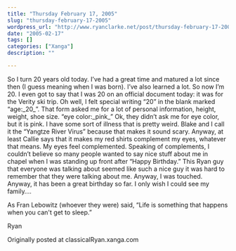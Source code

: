 ```yaml
---
title: "Thursday February 17, 2005"
slug: "thursday-february-17-2005"
wordpress_url: "http://www.ryanclarke.net/post/thursday-february-17-2005/"
date: "2005-02-17"
tags: []
categories: ["Xanga"]
description: ""

---
```


So I turn 20 years old today. I’ve had a great time and matured a lot since then (I guess meaning when I was born). I’ve also learned a lot. So now I’m 20. I even got to say that I was 20 on an official document today: it was for the Verity ski trip. Oh well, I felt special writing “20” in the blank marked “age:\_20\_”. That form asked me for a lot of personal information, height, weight, shoe size. “eye color:\_pink\_” Ok, they didn’t ask me for eye color, but it is pink. I have some sort of illness that is pretty weird. Blake and I call it the “Yangtze River Virus” because that makes it sound scary. Anyway, at least Callie says that it makes my red shirts complement my eyes, whatever that means. My eyes feel complemented. Speaking of complements, I couldn’t believe so many people wanted to say nice stuff about me in chapel when I was standing up front after “Happy Birthday.” This Ryan guy that everyone was talking about seemed like such a nice guy it was hard to remember that they were talking about me. Anyway, I was touched. Anyway, it has been a great birthday so far. I only wish I could see my family….

As Fran Lebowitz (whoever they were) said, “Life is something that happens when you can't get to sleep.”

Ryan

Originally posted at classicalRyan.xanga.com

